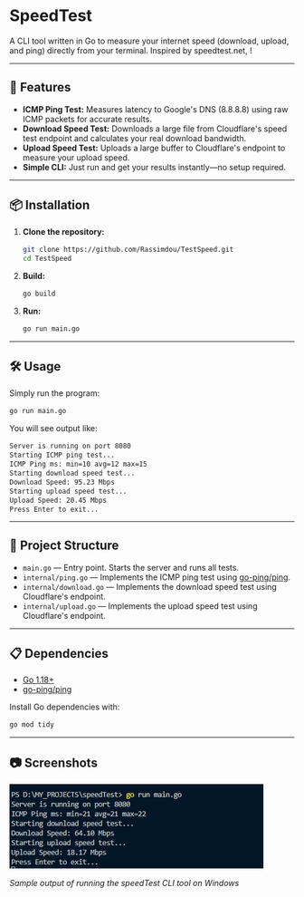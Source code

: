 # SpeedTest

A  CLI tool written in Go to measure your internet speed (download, upload, and ping) directly from your terminal. Inspired by speedtest.net, !

---

## 🚀 Features

- **ICMP Ping Test:** Measures latency to Google's DNS (8.8.8.8) using raw ICMP packets for accurate results.
- **Download Speed Test:** Downloads a large file from Cloudflare's speed test endpoint and calculates your real download bandwidth.
- **Upload Speed Test:** Uploads a large buffer to Cloudflare's endpoint to measure your upload speed.
- **Simple CLI:** Just run and get your results instantly—no setup required.


---

## 📦 Installation

1. **Clone the repository:**
   ```bash
   git clone https://github.com/Rassimdou/TestSpeed.git
   cd TestSpeed
   ```
2. **Build:**
   ```bash
   go build
   ```
3. **Run:**
   ```bash
   go run main.go
   ```

---

## 🛠 Usage

Simply run the program:

```bash
go run main.go
```

You will see output like:

```
Server is running on port 8080
Starting ICMP ping test...
ICMP Ping ms: min=10 avg=12 max=15
Starting download speed test...
Download Speed: 95.23 Mbps
Starting upload speed test...
Upload Speed: 20.45 Mbps
Press Enter to exit...
```

---

## 🧩 Project Structure

- `main.go` — Entry point. Starts the server and runs all tests.
- `internal/ping.go` — Implements the ICMP ping test using [go-ping/ping](https://github.com/go-ping/ping).
- `internal/download.go` — Implements the download speed test using Cloudflare's endpoint.
- `internal/upload.go` — Implements the upload speed test using Cloudflare's endpoint.


---

## 📋 Dependencies

- [Go 1.18+](https://golang.org/)
- [go-ping/ping](https://github.com/go-ping/ping)

Install Go dependencies with:
```bash
go mod tidy
```

---




## 📷 Screenshots

![SpeedTest CLI Output](./internal/screenShot/speedtest-output.png)

*Sample output of running the speedTest CLI tool on Windows*



